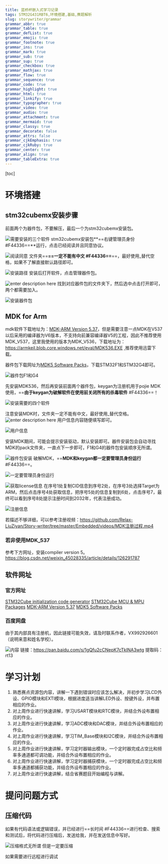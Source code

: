 ```yaml
---
title: 蓝桥杯嵌入式学习记录
tags: STM32G431RBT6,环境搭建,基础,赛题解析
slug: storywriter/grammar
grammar_abbr: true
grammar_table: true
grammar_defList: true
grammar_emoji: true
grammar_footnote: true
grammar_ins: true
grammar_mark: true
grammar_sub: true
grammar_sup: true
grammar_checkbox: true
grammar_mathjax: true
grammar_flow: true
grammar_sequence: true
grammar_code: true
grammar_highlight: true
grammar_html: true
grammar_linkify: true
grammar_typographer: true
grammar_video: true
grammar_audio: true
grammar_attachment: true
grammar_mermaid: true
grammar_classy: true
grammar_decorate: false
grammar_attrs: false
grammar_cjkEmphasis: true
grammar_cjkRuby: true
grammar_center: true
grammar_align: true
grammar_tableExtra: true
---
```

[toc]

# 环境搭建
## stm32cubemx安装步骤
前面两个为器件包，不要解压，最后一个为stm32cubemx安装包。

![需要安装的三个软件](./images/1667059922861.png)
stm32cubemx安装包**==右键管理员身份 #F44336==**运行，点击已经阅读并且同意协议。

![阅读同意](./images/1667059566934.png)
文件夹==**==一定不能有中文 #F44336==**==，最好使用_替代空格，如果不了解直接默认路径即可。

![安装路径](./images/1667059618363.png)
安装后打开软件，点击管理器件包。

![enter description here](./images/1666965990558.png)
找到对应器件包的文件夹下，然后选中点击打开即可，两个都需要加入。

![安装器件包](./images/1667060039941.png)
## MDK for Arm
mdk软件下载地址为：[MDK-ARM Version 5.37](https://www.keil.com/demo/eval/arm.htm)，但是需要注意一点MDK在V537以后采用的编译器为V6版本，不支持向前兼容编译器V5的工程，因此不推荐使用MDK_V537，这里我使用的版本为MDK_V536，下载地址为：https://armkeil.blob.core.windows.net/eval/MDK536.EXE ,推荐使用迅雷下载。

器件包下载网址为[MDK5 Software Packs](https://www.keil.com/dd2/pack/)，下载STM32F1和STM32G4即可。

![器件包F1和G4](./images/1667057183444.png)

先安装MDK536，然后再安装前面两个器件包，keygan为注册机用于pojie MDK使用，==**由于keygan为破解软件在使用前关闭所有的杀毒软件** #F44336==！

![安装需要的四个软件](./images/1667057600377.png)

注意安装MDK时，文件夹一定不能有中文，最好使用_替代空格。
![enter description here](./images/1667051360220.png)
用户信息内容随便填写即可。

![用户信息](./images/1667057285215.png)

安装MDK期间，可能会提示安装驱动，默认安装即可。器件安装包会自动寻找MDK的pack文件夹，一直点下一步即可，F1和G4的器件包安装顺序无所谓。

![器件包安装](./images/1667057529235.png)
破解MDK，==**MDK和keygan都一定要管理员身份运行** #F44336==。

![一定要管理员身份运行](./images/1667057718282.png)

![获取license信息](./images/1667057878568.png)
在序号1处复制CID信息到序号2处，在序号3处选择Target为ARM，然后点击序号4处获取信息，把序号5处的信息复制到6处，点击序号7，最终可以看到序号8处提示注册时间到2032年，代表注册成功。

![注册信息](./images/1667058049743.png)

若描述不够详细，可以参考注册视频：https://github.com/Relax-LiuZiyan/Story-writer/tree/master/Embedded/videos/MDK注册过程.mp4



### 若非使用MDK_537
参考下方网址，安装compiler version 5。
https://blog.csdn.net/weixin_45028335/article/details/126291787


## 软件网址
### 官方网址
[STM32Cube initialization code generator](https://www.st.com/en/development-tools/stm32cubemx.html)
[STM32Cube MCU & MPU Packages](https://www.st.com/en/embedded-software/stm32cube-mcu-mpu-packages.html#products)
[MDK-ARM Version 5.37](https://www.keil.com/demo/eval/arm.htm)
[MDK5 Software Packs](https://www.keil.com/dd2/pack/)
### 百度网盘
由于其内部具有注册机，因此链接可能失效，请及时联系作者，VX992926601（说明来意和姓名学校）。

![内容](./images/1667060211406.png)
链接：https://pan.baidu.com/s/1gQfu2cCNepK7cTklNA3wtg 
提取码：rt13 

# 学习计划
1. 熟悉赛点资源包内容，讲解一下遇到错误时应该怎么解决，并初步学习LCD外设、GPIO模块和EXTI模块，根据进度适当讲解LED外设、按键外设，并布置相应的作业。
2. 对上周作业进行快速讲解，学习USART模块和RTC模块，并结合外设布置相应的作业。
3. 对上周作业进行快速讲解，学习ADC模块和DAC模块，并结合外设布置相应的作业。
4. 对上周作业进行快速讲解，学习TIM_Base模块和I2C模块，并结合外设布置相应的作业。
5. 对上周作业进行快速讲解，学习定时器输出模块，一个定时器完成占空比和频率多通道都可调功能，并结合外设布置相应的作业。
6. 对上周作业进行快速讲解，学习定时器捕获模块，一个定时器完成占空比和频率多通道都捕获功能，并结合外设布置相应的作业。
7. 对上周作业进行快速讲解，结合省赛题目开始编程与讲解。
   
   
# 提问问题方式
## 压缩代码
如果有代码语法或逻辑错误，并已经进行==长时间 #F44336==进行检查、搜索和测试后，将代码进行压缩后，发送给我，并在发送信息中写好。

![压缩格式无所谓 但是一定要压缩](./images/1667130402170.png)


如果需要进行远程进行调试